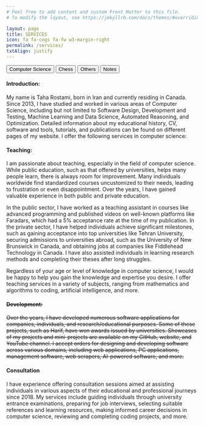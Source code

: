 ```yaml
---
# Feel free to add content and custom Front Matter to this file.
# To modify the layout, see https://jekyllrb.com/docs/themes/#overriding-theme-defaults

layout: page
title: SERVICES
icon: fa fa-cogs fa-fw w3-margin-right
permalink: /services/
txtAlign: justify
---
```


<div class="w3-bar w3-black">
    <button class="w3-bar-item w3-button tablink w3-blue" onclick="openService(event,'ComputerScience')">Computer Science</button>
    <button class="w3-bar-item w3-button tablink" onclick="openService(event,'Chess')">Chess</button>
    <button class="w3-bar-item w3-button tablink" onclick="openService(event,'Others')">Others</button>
    <button class="w3-bar-item w3-button tablink" onclick="openService(event,'ClarificationNotes')">Notes</button>
</div>

<div id="ComputerScience" class="w3-container w3-border service">
  <h4><b>Introduction:</b></h4>
  <p>My name is Taha Rostami, born in Iran and currently residing in Canada. Since 2013, I have studied and worked in various areas of Computer Science, including but not limited to Software Design, Development and Testing, Machine Learning and Data Science, Automated Reasoning, and Optimization. Detailed information about my educational history, CV, software and tools, tutorials, and publications can be found on different pages of my website. I offer the following services in computer science:</p>

  <h4><b>Teaching:</b></h4>
  <p>I am passionate about teaching, especially in the field of computer science. While public education, such as that offered by universities, helps many people learn, there is always room for improvement. Many individuals worldwide find standardized courses uncustomized to their needs, leading to frustration or even disappointment. Over the years, I have gained valuable experience in both public and private education.</p>
  <p>In the public sector, I have worked as a teaching assistant in courses like advanced programming and published videos on well-known platforms like Faradars, which had a 5% acceptance rate at the time of my publication. In the private sector, I have helped individuals achieve significant milestones, such as gaining acceptance into top universities like Tehran University, securing admissions to universities abroad, such as the University of New Brunswick in Canada, and obtaining jobs at companies like Fiddlehead Technology in Canada. I have also assisted individuals in learning research methods and completing their theses after long struggles.</p>
  <p>Regardless of your age or level of knowledge in computer science, I would be happy to help you gain the knowledge and expertise you desire. I offer teaching services in a variety of subjects, ranging from mathematics and algorithms to coding, artificial intelligence, and more.</p>

  <s><h4><b>Development:</b></h4>
  <p>Over the years, I have developed numerous software applications for companies, individuals, and research/educational purposes. Some of these projects, such as Harif, have won awards issued by universities. Showcases of my projects and mini-projects are available on my GitHub, website, and YouTube channel. I accept orders for designing and developing software across various domains, including web applications, PC applications, management software, web scrapers, AI-powered software, and more.</p></s>

<h4><b>Consultation</b></h4>
  <p>I have experience offering consultation sessions aimed at assisting individuals in various aspects of their educational and professional journeys since 2018. My services include guiding individuals through university entrance examinations, preparing for job interviews, selecting suitable references and learning resources, making informed career decisions in computer science, reviewing and completing coding projects, and more.</p>

</div>

<div id="Chess" class="w3-container w3-border service" style="display:none">
  <h4><b>Introduction:</b></h4>
  <p>My name is Taha Rostami, born in Iran and currently residing in Canada. Until 2013, I was an active chess player and a member of the Iranian National Team, reaching a peak FIDE rating of 2105, which was a high rating for Iranian chess players at the time. My team and I secured third place in the Asian Youth Rapid Chess Championship. During my professional chess career, I had notable victories and draws against well-known Iranian chess players, including Alireza Firouzja, Mohammad Amin Tabatabaei, Khalil Mousavi, Shahin Lorparizangeneh, and Arian Gholami. Although I stopped practicing chess professionally, I continue to play online and in informal settings, achieving wins or draws against many prominent players worldwide. My FIDE profile and current Lichess account are available for reference. I offer the following services in chess:</p>

  <h4><b>Games:</b></h4>
  <p>It is common for chess players to seek training opponents to practice new openings, strategies, or other aspects they are learning. For this or any other reason, I offer to play games. This service is provided as unrated games by default. Factors such as whether the game is rated/unrated, public/private, your rating, specific openings, game format, and timing can be customized.</p>

  <h4><b>Coaching:</b></h4>
  <p>Although my knowledge hasn't been refreshed in a long time, my deep dedication to chess means I still recall the lessons learned in detail. Additionally, my career in computer science has equipped me with knowledge of computer tools and algorithms used in chess, allowing me to merge these two worlds effectively. Whether you want to learn or practice chess for competition, fun, or other goals, I believe I can significantly help you depending on your level. My students have ranged from those wanting to surpass friends in casual play to those striving for national team gold medals, and most of them have achieved their goals through our training.</p>
</div>

<div id="Others" class="w3-container w3-border service" style="display:none">
 <h4><b>Introduction:</b></h4>
  <p>Based on my skills in Computer Science, Chess, or being a native Farsi speaker, if you feel that I might be able to help you in a way that my listed services do not cover, please do not hesitate to reach out to me to see if I can assist you.</p>
</div>

<div id="ClarificationNotes" class="w3-container w3-border service" style="display:none">

  <h4><b>Service Availability:</b></h4>
  <p>Services may be enabled or disabled. All services are currently enabled except those with a line through them. A disabled service does not mean it won't be available in the future; it is simply currently unavailable.</p>

  <h4><b>Language Proficiency:</b></h4>
  <p>I offer services that require conversation in both Farsi and English. My native language is Farsi. Although I have known English for years, I began speaking it regularly in 2023. Due to this, there might be a noticeable difference in the quality of some services based on the chosen language. If there are concerns about my English proficiency, clients can check my videos or request a brief experimental conversation.</p>

  <h4><b>Pricing:</b></h4>
  <p>Prices are generally flexible and based on mutual agreement. The three most impactful factors are the living cost in my current location when the service is requested, my level of expertise in that service, and the financial ability and current situation of the requester concerning their goals. Financial ability is considered in one direction only: If you are wealthy, the cost will not exceed the actual price of the service. Conversely, if you cannot afford the service but still wish to use it, you may not be charged, can pay in installments, or receive a discount, depending on our agreement. For services without a fixed price, I will consult friends who provide similar services to determine a price range or search online for guidance. The final price will be determined by mutual agreement.</p>
</div>

<script>
function openService(evt, serviceName) {
  var i, x, tablinks;
  x = document.getElementsByClassName("service");
  for (i = 0; i < x.length; i++) {
    x[i].style.display = "none";
  }
  tablinks = document.getElementsByClassName("tablink");
  for (i = 0; i < x.length; i++) {
    tablinks[i].className = tablinks[i].className.replace(" w3-blue", "");
  }
  document.getElementById(serviceName).style.display = "block";
  evt.currentTarget.className += " w3-blue";
}
</script>





